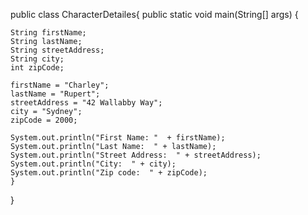public class CharacterDetailes{
  public static void main(String[] args) {
    
    String firstName;
    String lastName;
    String streetAddress;
    String city;
    int zipCode;
    
    firstName = "Charley";
    lastName = "Rupert";
    streetAddress = "42 Wallabby Way";
    city = "Sydney";
    zipCode = 2000;
    
    System.out.println("First Name: "  + firstName);
    System.out.println("Last Name:  " + lastName);
    System.out.println("Street Address:  " + streetAddress);
    System.out.println("City:  " + city);
    System.out.println("Zip code:  " + zipCode);
    }
  }
